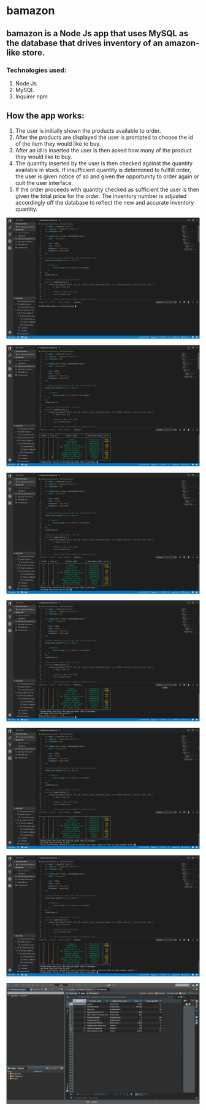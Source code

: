 # bamazon

## bamazon is a Node Js app that uses MySQL as the database that drives inventory of an amazon-like store. 

### Technologies used:
1. Node Js
2. MySQL
3. Inquirer npm

## How the app works:
1. The user is initially shown the products available to order.
2. After the products are displayed the user is prompted to choose the id of the item they would like to buy.
3. After an id is inserted the user is then asked how many of the product they would like to buy.
4. The quantity inserted by the user is then checked against the quantity available in stock. If insufficient quantity is determined to fullfill order, the user is given notice of so and given the opportunity to order again or quit the user interface. 
5. If the order proceeds with quantity checked as sufficient the user is then given the total price for the order. The inventory number is adjusted accordingly off the database to reflect the new and accurate inventory quantity. 

![ ](images/1.png)

![ ](images/2.png)

![ ](images/3.png)

![ ](images/4.png)

![ ](images/5.png)

![ ](images/6.png)

![ ](images/7.png)

